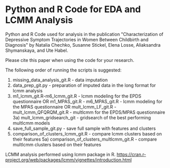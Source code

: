 # Python and R Code for EDA and LCMM Analysis

Python and R Code used for analysis in the publication "Characterization of Depressive Symptom Trajectories in Women Between Childbirth and Diagnosis" by 
Natalia Chechko, Susanne Stickel, Elena Losse, Aliaksandra Shymanskaya, and Ute Habel.

Please cite this paper when using the code for your research. 

The following order of running the scripts is suggested: 
1)  missing_data_analysis_git.R - data imputation
2)  data_prep_git.py - preparation of imputed data in the long format for lcmm analysis 
3)  m1_lcmm_git.R-m6_lcmm_git.R - lcmm modeling for the EPDS questionnaire
    OR 
    m1_MPAS_git.R - m6_MPAS_git.R - lcmm modeling for the MPAS questionnaire
    OR
    mult_lcmm_LF_git.R - mult_lcmm_QFQRQM_git.R - multlcmm for the EPDS/MPAS questionnaire
3a) mult_lcmm_gridsearch_git - gridsearch of the best performing multlcmm models 
4)  save_full_sample_git.py - save full sample with features and clusters
5)  comparison_of_clusters_lcmm_git.R - compare lcmm clusters based on their features
5a) comparison_of_clusters_multlcmm_git.R - compare multlcmm clusters based on their features

LCMM analysis performed using lcmm package in R. https://cran.r-project.org/web/packages/lcmm/vignettes/introduction.html
